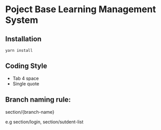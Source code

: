 <h1>Poject Base Learning Management System</h1>

<h2>Installation</h2>
<code>yarn install</code>

<h2>Coding Style</h2>
<ul>
    <li>Tab 4 space</li>
    <li>Single quote</li>
</ul>

<h2>Branch naming rule:</h2>
<p>section/{branch-name}</p>
<p>e.g section/login, section/sutdent-list</p>